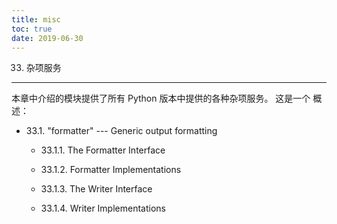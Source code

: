 ```yaml
---
title: misc
toc: true
date: 2019-06-30
---
```

33. 杂项服务
************

本章中介绍的模块提供了所有 Python 版本中提供的各种杂项服务。 这是一个
概述：

* 33.1. "formatter" --- Generic output formatting

  * 33.1.1. The Formatter Interface

  * 33.1.2. Formatter Implementations

  * 33.1.3. The Writer Interface

  * 33.1.4. Writer Implementations
